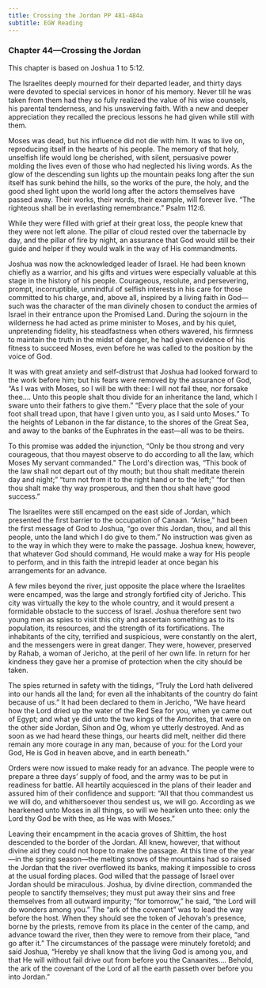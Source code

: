 ```yaml
---
title: Crossing the Jordan PP 481-484a
subtitle: EGW Reading
---
```


### Chapter 44—Crossing the Jordan

This chapter is based on Joshua 1 to 5:12.

The Israelites deeply mourned for their departed leader, and thirty days were devoted to special services in honor of his memory. Never till he was taken from them had they so fully realized the value of his wise counsels, his parental tenderness, and his unswerving faith. With a new and deeper appreciation they recalled the precious lessons he had given while still with them.

Moses was dead, but his influence did not die with him. It was to live on, reproducing itself in the hearts of his people. The memory of that holy, unselfish life would long be cherished, with silent, persuasive power molding the lives even of those who had neglected his living words. As the glow of the descending sun lights up the mountain peaks long after the sun itself has sunk behind the hills, so the works of the pure, the holy, and the good shed light upon the world long after the actors themselves have passed away. Their works, their words, their example, will forever live. “The righteous shall be in everlasting remembrance.” Psalm 112:6.

While they were filled with grief at their great loss, the people knew that they were not left alone. The pillar of cloud rested over the tabernacle by day, and the pillar of fire by night, an assurance that God would still be their guide and helper if they would walk in the way of His commandments.

Joshua was now the acknowledged leader of Israel. He had been known chiefly as a warrior, and his gifts and virtues were especially valuable at this stage in the history of his people. Courageous, resolute, and persevering, prompt, incorruptible, unmindful of selfish interests in his care for those committed to his charge, and, above all, inspired by a living faith in God—such was the character of the man divinely chosen to conduct the armies of Israel in their entrance upon the Promised Land. During the sojourn in the wilderness he had acted as prime minister to Moses, and by his quiet, unpretending fidelity, his steadfastness when others wavered, his firmness to maintain the truth in the midst of danger, he had given evidence of his fitness to succeed Moses, even before he was called to the position by the voice of God.

It was with great anxiety and self-distrust that Joshua had looked forward to the work before him; but his fears were removed by the assurance of God, “As I was with Moses, so I will be with thee: I will not fail thee, nor forsake thee.... Unto this people shalt thou divide for an inheritance the land, which I sware unto their fathers to give them.” “Every place that the sole of your foot shall tread upon, that have I given unto you, as I said unto Moses.” To the heights of Lebanon in the far distance, to the shores of the Great Sea, and away to the banks of the Euphrates in the east—all was to be theirs.

To this promise was added the injunction, “Only be thou strong and very courageous, that thou mayest observe to do according to all the law, which Moses My servant commanded.” The Lord's direction was, “This book of the law shall not depart out of thy mouth; but thou shalt meditate therein day and night;” “turn not from it to the right hand or to the left;” “for then thou shalt make thy way prosperous, and then thou shalt have good success.”

The Israelites were still encamped on the east side of Jordan, which presented the first barrier to the occupation of Canaan. “Arise,” had been the first message of God to Joshua, “go over this Jordan, thou, and all this people, unto the land which I do give to them.” No instruction was given as to the way in which they were to make the passage. Joshua knew, however, that whatever God should command, He would make a way for His people to perform, and in this faith the intrepid leader at once began his arrangements for an advance.

A few miles beyond the river, just opposite the place where the Israelites were encamped, was the large and strongly fortified city of Jericho. This city was virtually the key to the whole country, and it would present a formidable obstacle to the success of Israel. Joshua therefore sent two young men as spies to visit this city and ascertain something as to its population, its resources, and the strength of its fortifications. The inhabitants of the city, terrified and suspicious, were constantly on the alert, and the messengers were in great danger. They were, however, preserved by Rahab, a woman of Jericho, at the peril of her own life. In return for her kindness they gave her a promise of protection when the city should be taken.

The spies returned in safety with the tidings, “Truly the Lord hath delivered into our hands all the land; for even all the inhabitants of the country do faint because of us.” It had been declared to them in Jericho, “We have heard how the Lord dried up the water of the Red Sea for you, when ye came out of Egypt; and what ye did unto the two kings of the Amorites, that were on the other side Jordan, Sihon and Og, whom ye utterly destroyed. And as soon as we had heard these things, our hearts did melt, neither did there remain any more courage in any man, because of you: for the Lord your God, He is God in heaven above, and in earth beneath.”

Orders were now issued to make ready for an advance. The people were to prepare a three days’ supply of food, and the army was to be put in readiness for battle. All heartily acquiesced in the plans of their leader and assured him of their confidence and support: “All that thou commandest us we will do, and whithersoever thou sendest us, we will go. According as we hearkened unto Moses in all things, so will we hearken unto thee: only the Lord thy God be with thee, as He was with Moses.”

Leaving their encampment in the acacia groves of Shittim, the host descended to the border of the Jordan. All knew, however, that without divine aid they could not hope to make the passage. At this time of the year—in the spring season—the melting snows of the mountains had so raised the Jordan that the river overflowed its banks, making it impossible to cross at the usual fording places. God willed that the passage of Israel over Jordan should be miraculous. Joshua, by divine direction, commanded the people to sanctify themselves; they must put away their sins and free themselves from all outward impurity; “for tomorrow,” he said, “the Lord will do wonders among you.” The “ark of the covenant” was to lead the way before the host. When they should see the token of Jehovah's presence, borne by the priests, remove from its place in the center of the camp, and advance toward the river, then they were to remove from their place, “and go after it.” The circumstances of the passage were minutely foretold; and said Joshua, “Hereby ye shall know that the living God is among you, and that He will without fail drive out from before you the Canaanites.... Behold, the ark of the covenant of the Lord of all the earth passeth over before you into Jordan.”